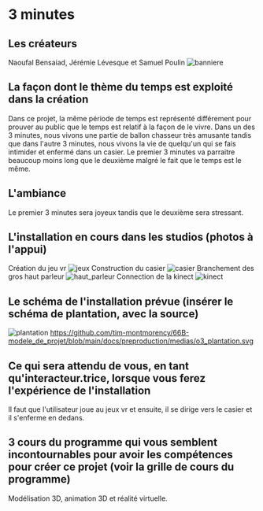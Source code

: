 # 3 minutes

## Les créateurs
Naoufal Bensaiad, Jérémie Lévesque et Samuel Poulin
![banniere](medias/banniere.png)
## La façon dont le thème du temps est exploité dans la création
Dans ce projet, la même période de temps est représenté différement pour prouver au public que le temps est relatif à la façon de le vivre. Dans un des 3 minutes, nous vivons une partie de ballon chasseur très amusante tandis que dans l'autre 3 minutes, nous vivons la vie de quelqu'un qui se fais intimider et enfermé dans un casier. Le premier 3 minutes va parraitre beaucoup moins long que le deuxième malgré le fait que le temps est le même.

## L'ambiance
Le premier 3 minutes sera joyeux tandis que le deuxième sera stressant.

## L'installation en cours dans les studios (photos à l'appui)
Création du jeu vr
![jeux](medias/jeux.png)
Construction du casier
![casier](medias/casier.png)
Branchement des gros haut parleur
![haut_parleur](medias/haut_parleur.png)
Connection de la kinect
![kinect](medias/kinect.png)

## Le schéma de l'installation prévue (insérer le schéma de plantation, avec la source)
![plantation](medias/plantation.svg)
https://github.com/tim-montmorency/66B-modele_de_projet/blob/main/docs/preproduction/medias/o3_plantation.svg

## Ce qui sera attendu de vous, en tant qu'interacteur.trice, lorsque vous ferez l'expérience de l'installation
Il faut que l'utilisateur joue au jeux vr et ensuite, il se dirige vers le casier et il s'enferme en dedans.

## 3 cours du programme qui vous semblent incontournables pour avoir les compétences pour créer ce projet (voir la grille de cours du programme)
Modélisation 3D, animation 3D et réalité virtuelle.
